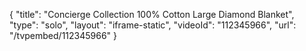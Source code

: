 {
    "title": "Concierge Collection 100% Cotton Large Diamond Blanket",
    "type": "solo",
    "layout": "iframe-static",
    "videoId": "112345966",
    "url": "\/tvpembed\/112345966"
}